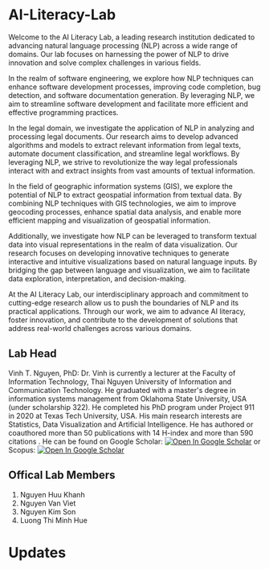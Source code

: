 # AI-Literacy-Lab
Welcome to the AI Literacy Lab, a leading research institution dedicated to advancing natural language processing (NLP) across a wide range of domains. Our lab focuses on harnessing the power of NLP to drive innovation and solve complex challenges in various fields.

In the realm of software engineering, we explore how NLP techniques can enhance software development processes, improving code completion, bug detection, and software documentation generation. By leveraging NLP, we aim to streamline software development and facilitate more efficient and effective programming practices.

In the legal domain, we investigate the application of NLP in analyzing and processing legal documents. Our research aims to develop advanced algorithms and models to extract relevant information from legal texts, automate document classification, and streamline legal workflows. By leveraging NLP, we strive to revolutionize the way legal professionals interact with and extract insights from vast amounts of textual information.

In the field of geographic information systems (GIS), we explore the potential of NLP to extract geospatial information from textual data. By combining NLP techniques with GIS technologies, we aim to improve geocoding processes, enhance spatial data analysis, and enable more efficient mapping and visualization of geospatial information.

Additionally, we investigate how NLP can be leveraged to transform textual data into visual representations in the realm of data visualization. Our research focuses on developing innovative techniques to generate interactive and intuitive visualizations based on natural language inputs. By bridging the gap between language and visualization, we aim to facilitate data exploration, interpretation, and decision-making.

At the AI Literacy Lab, our interdisciplinary approach and commitment to cutting-edge research allow us to push the boundaries of NLP and its practical applications. Through our work, we aim to advance AI literacy, foster innovation, and contribute to the development of solutions that address real-world challenges across various domains.
## Lab Head
Vinh T. Nguyen, PhD: Dr. Vinh is currently a lecturer at the Faculty of Information Technology, Thai Nguyen University of Information and Communication Technology. He graduated with a master's degree in information systems management from Oklahoma State University, USA (under scholarship 322). He completed his PhD program under Project 911 in 2020 at Texas Tech University, USA. His main research interests are Statistics, Data Visualization and Artificial Intelligence. He has authored or coauthored more than 50 publications with 14 H-index and more than 590 citations . He can be found on Google Scholar: <a href="https://scholar.google.com/citations?hl=en&user=6rZWCbcAAAAJ"><img src="http://scholar.google.com/favicon.ico" alt="Open In Google Scholar"></a> or Scopus:  <a href="https://www.scopus.com/authid/detail.uri?authorId=57210589113"><img src="https://www.scopus.com/static/proteus-images/favicon.ico?ver=1.0" alt="Open In Google Scholar"></a>
## Offical Lab Members
1. Nguyen Huu Khanh
2. Nguyen Van Viet
3. Nguyen Kim Son
4. Luong Thi Minh Hue

# Updates

